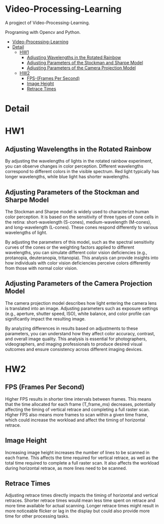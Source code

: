 # Video-Processing-Learning
A progject of Video-Processing-Learning. 

Programing with Opencv and Python. 

- [Video-Processing-Learning](#video-processing-learning)
- [Detail](#detail)
    - [HW1](#hw1)
        - [Adjusting Wavelengths in the Rotated Rainbow](#adjusting-wavelengths-in-the-rotated-rainbow)
        - [Adjusting Parameters of the Stockman and Sharpe Model](#adjusting-parameters-of-the-stockman-and-sharpe-model)
        - [Adjusting Parameters of the Camera Projection Model](#adjusting-parameters-of-the-camera-projection-model)
    - [HW2](#hw2)
        - [FPS-(Frames Per Second)](#fps-(frames-per-second))
        - [Image Height](#image-height)
        - [Retrace Times](#retrace-times)
#    Detail
#    HW1
##    Adjusting Wavelengths in the Rotated Rainbow

By adjusting the wavelengths of lights in the rotated rainbow experiment, you can observe changes in color perception. Different wavelengths correspond to different colors in the visible spectrum. Red light typically has longer wavelengths, while blue light has shorter wavelengths.

##    Adjusting Parameters of the Stockman and Sharpe Model

The Stockman and Sharpe model is widely used to characterize human color perception. It is based on the sensitivity of three types of cone cells in the retina: short-wavelength (S-cones), medium-wavelength (M-cones), and long-wavelength (L-cones). These cones respond differently to various wavelengths of light.

By adjusting the parameters of this model, such as the spectral sensitivity curves of the cones or the weighting factors applied to different wavelengths, you can simulate different color vision deficiencies (e.g., protanopia, deuteranopia, tritanopia). This analysis can provide insights into how individuals with color vision deficiencies perceive colors differently from those with normal color vision.

##    Adjusting Parameters of the Camera Projection Model
The camera projection model describes how light entering the camera lens is translated into an image. Adjusting parameters such as exposure settings (e.g., aperture, shutter speed, ISO), white balance, and color profile can significantly impact the resulting image.

By analyzing differences in results based on adjustments to these parameters, you can understand how they affect color accuracy, contrast, and overall image quality. This analysis is essential for photographers, videographers, and imaging professionals to produce desired visual outcomes and ensure consistency across different imaging devices.
#    HW2
##    FPS (Frames Per Second)
Higher FPS results in shorter time intervals between frames. This means that the time allocated for each frame (T_frame_ms) decreases, potentially affecting the timing of vertical retrace and completing a full raster scan.
Higher FPS also means more frames to scan within a given time frame, which could increase the workload and affect the timing of horizontal retrace.

##    Image Height
Increasing image height increases the number of lines to be scanned in each frame. This affects the time required for vertical retrace, as well as the total time required to complete a full raster scan.
It also affects the workload during horizontal retrace, as more lines need to be scanned.

##    Retrace Times
Adjusting retrace times directly impacts the timing of horizontal and vertical retraces. Shorter retrace times would mean less time spent on retrace and more time available for actual scanning.
Longer retrace times might result in more noticeable flicker or lag in the display but could also provide more time for other processing tasks.
